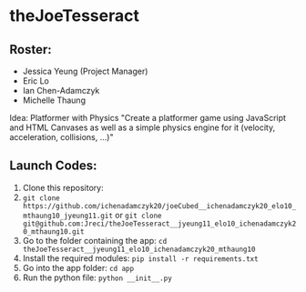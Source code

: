 # theJoeTesseract
## Roster:
- Jessica Yeung (Project Manager)
- Eric Lo
- Ian Chen-Adamczyk
- Michelle Thaung

Idea: Platformer with Physics
"Create a platformer game using JavaScript and HTML Canvases as well as a simple physics engine for it (velocity, acceleration, collisions, ...)"

## Launch Codes:
1. Clone this repository: 
2. `git clone https://github.com/ichenadamczyk20/joeCubed__ichenadamczyk20_elo10_mthaung10_jyeung11.git` or 
`git clone git@github.com:Jreci/theJoeTesseract__jyeung11_elo10_ichenadamczyk20_mthaung10.git`
3. Go to the folder containing the app: 
`cd theJoeTesseract__jyeung11_elo10_ichenadamczyk20_mthaung10`
4. Install the required modules:
`pip install -r requirements.txt`
5. Go into the app folder:
`cd app`
6. Run the python file: 
`python __init__.py`